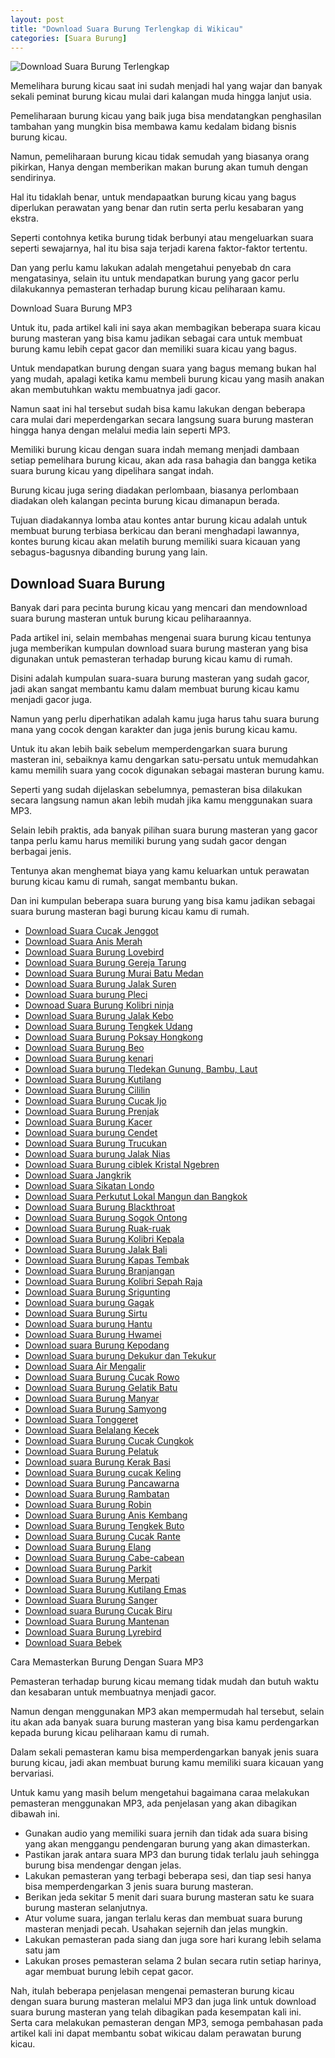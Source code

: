 ```yaml
---
layout: post
title: "Download Suara Burung Terlengkap di Wikicau"
categories: [Suara Burung]
---
```


![Download Suara Burung Terlengkap](/images/download-suara-kutilang.webp)

Memelihara burung kicau saat ini sudah menjadi hal yang wajar dan banyak sekali peminat burung kicau mulai dari kalangan muda hingga lanjut usia.

Pemeliharaan burung kicau yang baik juga bisa mendatangkan penghasilan tambahan yang mungkin bisa membawa kamu kedalam bidang bisnis burung kicau.

Namun, pemeliharaan burung kicau tidak semudah yang biasanya orang pikirkan, Hanya dengan memberikan makan burung akan tumuh dengan sendirinya.

Hal itu tidaklah benar, untuk mendapaatkan burung kicau yang bagus diperlukan perawatan yang benar dan rutin serta perlu kesabaran yang ekstra.

Seperti contohnya ketika burung tidak berbunyi atau mengeluarkan suara seperti sewajarnya, hal itu bisa saja terjadi karena faktor-faktor tertentu.

Dan yang perlu kamu lakukan adalah mengetahui penyebab dn cara mengatasinya, selain itu untuk mendapatkan burung yang gacor perlu dilakukannya pemasteran terhadap burung kicau peliharaan kamu.

Download Suara Burung MP3

Untuk itu, pada artikel kali ini saya akan membagikan beberapa suara kicau burung masteran yang bisa kamu jadikan sebagai cara untuk membuat burung kamu lebih cepat gacor dan memiliki suara kicau yang bagus.

Untuk mendapatkan burung dengan suara yang bagus memang bukan hal yang mudah, apalagi ketika kamu membeli burung kicau yang masih anakan akan membutuhkan waktu membuatnya jadi gacor.

Namun saat ini hal tersebut sudah bisa kamu lakukan dengan beberapa cara mulai dari meperdengarkan secara langsung suara burung masteran hingga hanya dengan melalui media lain seperti MP3.

Memiliki burung kicau dengan suara indah memang menjadi dambaan setiap pemelihara burung kicau, akan ada rasa bahagia dan bangga ketika suara burung kicau yang dipelihara sangat indah.

Burung kicau juga sering diadakan perlombaan, biasanya perlombaan diadakan oleh kalangan pecinta burung kicau dimanapun berada.

Tujuan diadakannya lomba atau kontes antar burung kicau adalah untuk membuat burung terbiasa berkicau dan berani menghadapi lawannya, kontes burung kicau akan melatih burung memiliki suara kicauan yang sebagus-bagusnya dibanding burung yang lain.

## Download Suara Burung

Banyak dari para pecinta burung kicau yang mencari dan mendownload suara burung masteran untuk burung kicau peliharaannya.

Pada artikel ini, selain membahas mengenai suara burung kicau tentunya juga memberikan kumpulan download suara burung masteran yang bisa digunakan untuk pemasteran terhadap burung kicau kamu di rumah.

Disini adalah kumpulan suara-suara burung masteran yang sudah gacor, jadi akan sangat membantu kamu dalam membuat burung kicau kamu menjadi gacor juga.

Namun yang perlu diperhatikan adalah kamu juga harus tahu suara burung mana yang cocok dengan karakter dan juga jenis burung kicau kamu.

Untuk itu akan lebih baik sebelum memperdengarkan suara burung masteran ini, sebaiknya kamu dengarkan satu-persatu untuk memudahkan kamu memilih suara yang cocok digunakan sebagai masteran burung kamu.

Seperti yang sudah dijelaskan sebelumnya, pemasteran bisa dilakukan secara langsung namun akan lebih mudah jika kamu menggunakan suara MP3.

Selain lebih praktis, ada banyak pilihan suara burung masteran yang gacor tanpa perlu kamu harus memiliki burung yang sudah gacor dengan berbagai jenis.

Tentunya akan menghemat biaya yang kamu keluarkan untuk perawatan burung kicau kamu di rumah, sangat membantu bukan.

Dan ini kumpulan beberapa suara burung yang bisa kamu jadikan sebagai suara burung masteran bagi burung kicau kamu di rumah.

- [Download Suara Cucak Jenggot](https://wikicau.com/suara-cucak-jenggot/)
- [Download Suara Anis Merah](https://wikicau.com/suara-anis-merah/)
- [Download Suara Burung Lovebird](https://wikicau.com/suara-lovebird/)
- [Download Suara Burung Gereja Tarung](https://wikicau.com/suara-burung-gereja/)
- [Download Suara Burung Murai Batu Medan](https://wikicau.com/suara-murai-batu/)
- [Download Suara Burung Jalak Suren](https://wikicau.com/suara-burung-jalak-suren/)
- [Download Suara burung Pleci](https://wikicau.com/suara-burung-pleci/)
- [Downoad Suara Burung Kolibri ninja](https://wikicau.com/suara-burung-kolibri-ninja/)
- [Download Suara Burung Jalak Kebo](https://wikicau.com/suara-burung-jalak-kebo/)
- [Download Suara Burung Tengkek Udang](https://wikicau.com/suara-burung-tengkek-udang/)
- [Download Suara Burung Poksay Hongkong](https://wikicau.com/suara-poksay-hongkong/)
- [Download Suara Burung Beo](https://wikicau.com/download-suara-beo/)
- [Download Suara Burung kenari](https://wikicau.com/suara-burung-kenari/)
- [Download Suara burung Tledekan Gunung, Bambu, Laut](https://wikicau.com/suara-burung-tledekan/)
- [Download Suara Burung Kutilang](https://wikicau.com/suara-burung-kutilang/)
- [Download Suara Burung Cililin](https://wikicau.com/suara-cililin/)
- [Download Suara Burung Cucak Ijo](https://wikicau.com/suara-cucak-ijo/)
- [Download Suara Burung Prenjak](https://wikicau.com/suara-burung-prenjak/)
- [Download Suara Burung Kacer](https://wikicau.com/suara-burung-kacer/)
- [Download Suara burung Cendet](https://wikicau.com/suara-burung-cendet/)
- [Download Suara Burung Trucukan](https://wikicau.com/suara-burung-trucukan/)
- [Download Suara burung Jalak Nias](https://wikicau.com/suara-burung-jalak-nias/)
- [Download Suara Burung ciblek Kristal Ngebren](https://wikicau.com/suara-ciblek/)
- [Download Suara Jangkrik](https://wikicau.com/suara-jangkrik/)
- [Download Suara Sikatan Londo](https://wikicau.com/suara-sikatan-londo/)
- [Download Suara Perkutut Lokal Mangun dan Bangkok](https://wikicau.com/suara-perkutut/)
- [Download Suara Burung Blackthroat](https://wikicau.com/suara-burung-blackthroat/)
- [Download Suara Burung Sogok Ontong](https://wikicau.com/suara-sogok-ontong/)
- [Download Suara Burung Ruak-ruak](https://wikicau.com/suara-burung-ruak-ruak/)
- [Download Suara Burung Kolibri Kepala](https://wikicau.com/suara-burung-kolibri-kelapa/)
- [Download Suara Burung Jalak Bali](https://wikicau.com/suara-burung-jalak-bali/)
- [Download Suara Burung Kapas Tembak](https://wikicau.com/suara-burung-kapas-tembak/)
- [Download Suara Burung Branjangan](https://wikicau.com/suara-burung-branjangan/)
- [Download Suara Burung Kolibri Sepah Raja](https://wikicau.com/suara-kolibri-sepah-raja/)
- [Download Suara Burung Srigunting](https://wikicau.com/suara-burung-srigunting/)
- [Download Suara burung Gagak](https://wikicau.com/suara-burung-gagak/)
- [Download Suara Burung Sirtu](https://wikicau.com/download-suara-burung-sirtu/)
- [Download Suara burung Hantu](https://wikicau.com/download-suara-burung-hantu/)
- [Download Suara Burung Hwamei](https://wikicau.com/suara-burung-hwamei/)
- [Download suara Burung Kepodang](https://wikicau.com/suara-burung-kepodang/)
- [Download Suara burung Dekukur dan Tekukur](https://wikicau.com/suara-burung-derkuku/)
- [Download Suara Air Mengalir](https://wikicau.com/suara-air-mengalir/)
- [Download Suara Burung Cucak Rowo](https://wikicau.com/suara-cucak-rowo/)
- [Download Suara Burung Gelatik Batu](https://wikicau.com/suara-burung-gelatik/)
- [Download Suara Burung Manyar](https://wikicau.com/suara-manyar/)
- [Download Suara Burung Samyong](https://wikicau.com/suara-burung-samyong/)
- [Download Suara Tonggeret](https://wikicau.com/suara-tonggeret/)
- [Download Suara Belalang Kecek](https://wikicau.com/suara-belalang-kecek/)
- [Download Suara Burung Cucak Cungkok](https://wikicau.com/suara-cucak-cungkok/)
- [Download Suara Burung Pelatuk](https://wikicau.com/suara-burung-pelatuk/)
- [Download suara Burung Kerak Basi](https://wikicau.com/suara-burung-kerak-basi/)
- [Download Suara Burung cucak Keling](https://wikicau.com/suara-cucak-keling/)
- [Download Suara Burung Pancawarna](https://wikicau.com/suara-burung-pancawarna/)
- [Download Suara Burung Rambatan](https://wikicau.com/suara-burung-rambatan/)
- [Download Suara Burung Robin](https://wikicau.com/suara-burung-robin/)
- [Download Suara Burung Anis Kembang](https://wikicau.com/suara-burung-anis-kembang/)
- [Download Suara Burung Tengkek Buto](https://wikicau.com/suara-burung-tengkek-buto/)
- [Download Suara Burung Cucak Rante](https://wikicau.com/suara-burung-cucak-rante/)
- [Download Suara Burung Elang](https://wikicau.com/suara-burung-elang/)
- [Download Suara Burung Cabe-cabean](https://wikicau.com/suara-burung-cabe-cabean/)
- [Download Suara Burung Parkit](https://wikicau.com/suara-burung-parkit/)
- [Download Suara Burung Merpati](https://wikicau.com/download-suara-merpati/)
- [Download Suara Burung Kutilang Emas](https://wikicau.com/download-suara-kutilang-emas/)
- [Download Suara Burung Sanger](https://wikicau.com/suara-burung-sanger/)
- [Download suara Burung Cucak Biru](https://wikicau.com/suara-cucak-biru/)
- [Download Suara Burung Mantenan](https://wikicau.com/suara-burung-mantenan/)
- [Download Suara Burung Lyrebird](https://wikicau.com/suara-burung-lyrebird/)
- [Download Suara Bebek](https://wikicau.com/download-suara-bebek/)

Cara Memasterkan Burung Dengan Suara MP3

Pemasteran terhadap burung kicau memang tidak mudah dan butuh waktu dan kesabaran untuk membuatnya menjadi gacor.

Namun dengan menggunakan MP3 akan mempermudah hal tersebut, selain itu akan ada banyak suara burung masteran yang bisa kamu perdengarkan kepada burung kicau peliharaan kamu di rumah.

Dalam sekali pemasteran kamu bisa memperdengarkan banyak jenis suara burung kicau, jadi akan membuat burung kamu memiliki suara kicauan yang bervariasi.

Untuk kamu yang masih belum mengetahui bagaimana caraa melakukan pemasteran menggunakan MP3, ada penjelasan yang akan dibagikan dibawah ini.

- Gunakan audio yang memiliki suara jernih dan tidak ada suara bising yang akan menggangu pendengaran burung yang akan dimasterkan.
- Pastikan jarak antara suara MP3 dan burung tidak terlalu jauh sehingga burung bisa mendengar dengan jelas.
- Lakukan pemasteran yang terbagi beberapa sesi, dan tiap sesi hanya bisa memperdengarkan 3 jenis suara burung masteran.
- Berikan jeda sekitar 5 menit dari suara burung masteran satu ke suara burung masteran selanjutnya.
- Atur volume suara, jangan terlalu keras dan membuat suara burung masteran menjadi pecah. Usahakan sejernih dan jelas mungkin.
- Lakukan pemasteran pada siang dan juga sore hari kurang lebih selama satu jam
- Lakukan proses pemasteran selama 2 bulan secara rutin setiap harinya, agar membuat burung lebih cepat gacor.

Nah, itulah beberapa penjelasan mengenai pemasteran burung kicau dengan suara burung masteran melalui MP3 dan juga link untuk download suara burung masteran yang telah dibagikan pada kesempatan kali ini. Serta cara melakukan pemasteran dengan MP3, semoga pembahasan pada artikel kali ini dapat membantu sobat wikicau dalam perawatan burung kicau.